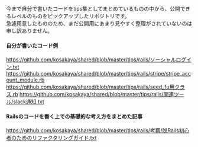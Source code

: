 今まで自分で書いたコードをtips集としてまとめているものの中から、公開できるレベルのものをピックアップしたリポジトリです。  
急遽用意したもののため、まだ公開用にあまり見やすく整理がされていないのは申し訳ありません。

#### 自分が書いたコード例

https://github.com/kosakaya/shared/blob/master/tips/rails/ソーシャルログイン.txt
https://github.com/kosakaya/shared/blob/master/tips/rails/stripe/stripe_account_module.rb
https://github.com/kosakaya/shared/blob/master/tips/rails/seed_fu用クラス.rb
https://github.com/kosakaya/shared/blob/master/tips/rails/関連ツール/slack通知.txt

#### Railsのコードを書く上での基礎的な考え方をまとめた記事

https://github.com/kosakaya/shared/blob/master/tips/rails/考察/脱Rails初心者のためのリファクタリングガイド.txt
